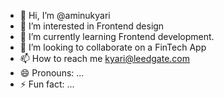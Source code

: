 - 👋 Hi, I’m @aminukyari
- 👀 I’m interested in Frontend design
- 🌱 I’m currently learning Frontend development.
- 💞️ I’m looking to collaborate on a FinTech App
- 📫 How to reach me kyari@leedgate.com
- 😄 Pronouns: ...
- ⚡ Fun fact: ...

<!---
aminukyari/aminukyari is a ✨ special ✨ repository because its `README.md` (this file) appears on your GitHub profile.
You can click the Preview link to take a look at your changes.
--->

